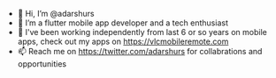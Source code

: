 - 👋 Hi, I’m @adarshurs
- 👀 I’m a flutter mobile app developer and a tech enthusiast 
- 🌱 I've been working independently from last 6 or so years on mobile apps, check out my apps on https://vlcmobileremote.com
- 📫 Reach me on https://twitter.com/adarshurs for collabrations and opportunities 

<!---
adarshurs/adarshurs is a ✨ special ✨ repository because its `README.md` (this file) appears on your GitHub profile.
You can click the Preview link to take a look at your changes.
--->
